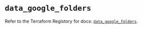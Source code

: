 # `data_google_folders`

Refer to the Terraform Registory for docs: [`data_google_folders`](https://registry.terraform.io/providers/hashicorp/google-beta/4.76.0/docs/data-sources/google_folders).
